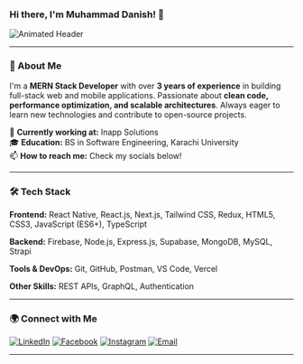 ### Hi there, I'm Muhammad Danish! 👋

![Animated Header](https://readme-typing-svg.demolab.com?font=Fira+Code&weight=600&size=24&pause=1000&color=F7B42C&width=600&lines=MERN+Stack+Developer;Passionate+Problem+Solver)

---

### 🚀 About Me

I'm a **MERN Stack Developer** with over **3 years of experience** in building full-stack web and mobile applications. Passionate about **clean code, performance optimization, and scalable architectures**. Always eager to learn new technologies and contribute to open-source projects.

💼 **Currently working at:** Inapp Solutions  
🎓 **Education:** BS in Software Engineering, Karachi University  
📫 **How to reach me:** Check my socials below!  

---

### 🛠️ Tech Stack

**Frontend:** React Native, React.js, Next.js, Tailwind CSS, Redux, HTML5, CSS3, JavaScript (ES6+), TypeScript

**Backend:** Firebase, Node.js, Express.js, Supabase, MongoDB, MySQL, Strapi

**Tools & DevOps:** Git, GitHub, Postman, VS Code, Vercel

**Other Skills:** REST APIs, GraphQL, Authentication

---

### 🌍 Connect with Me  

[![LinkedIn](https://img.shields.io/badge/-LinkedIn-blue?style=for-the-badge&logo=linkedin)](https://www.linkedin.com/in/muhammad-danish-95815722b/) [![Facebook](https://img.shields.io/badge/-Facebook-1877F2?style=for-the-badge&logo=facebook)](https://www.facebook.com/share/197JSA5LdK/) [![Instagram](https://img.shields.io/badge/-Instagram-E4405F?style=for-the-badge&logo=instagram)](https://www.instagram.com/danishsiddiqui6789/?igsh=NjgwcTN1MnZiNGox) [![Email](https://img.shields.io/badge/-Email-D14836?style=for-the-badge&logo=gmail&logoColor=white)](mailto:danishsiddiqui6789@gmail.com)  


---
